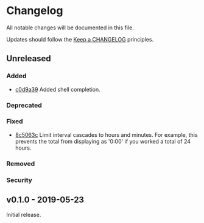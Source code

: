 # Changelog

All notable changes will be documented in this file.

Updates should follow the [Keep a CHANGELOG](http://keepachangelog.com/) principles.

## Unreleased

### Added

- [c0d9a39](https://github.com/matt-allan/hours/commit/c0d9a399e3fb831799e3545c779b2a94962dd610) Added shell completion.

### Deprecated

### Fixed

- [8c5063c](https://github.com/matt-allan/hours/commit/8c5063c64f2240c65a7a0d93115e6d75956de50c) Limit interval cascades to hours and minutes. For example, this prevents the total from displaying as '0:00' if you worked a total of 24 hours.

### Removed

### Security

## v0.1.0 - 2019-05-23

Initial release.
